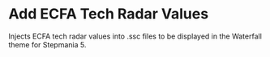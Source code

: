 # Add ECFA Tech Radar Values
 Injects ECFA tech radar values into .ssc files to be displayed in the Waterfall theme for Stepmania 5.
